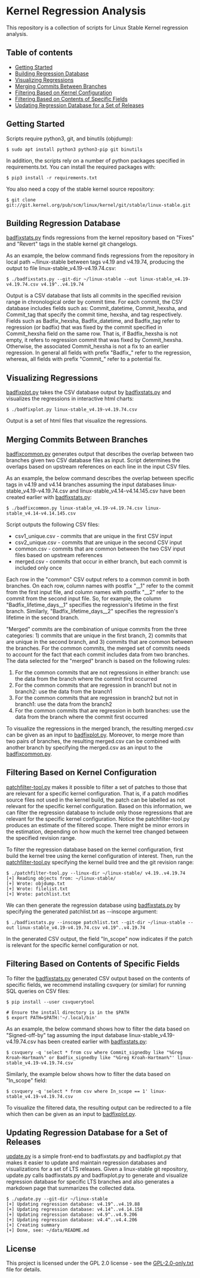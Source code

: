 <!--
SPDX-FileCopyrightText: 2019 Bayerische Motoren Werke Aktiengesellschaft (BMW AG)

SPDX-License-Identifier: CC-BY-SA-4.0
-->

# Kernel Regression Analysis

This repository is a collection of scripts for Linux Stable Kernel regression analysis.

## Table of contents
* [Getting Started](#getting-started)
* [Building Regression Database](#building-regression-database)
* [Visualizing Regressions](#visualizing-regressions)
* [Merging Commits Between Branches](#merging-commits-between-branches)
* [Filtering Based on Kernel Configuration](#filtering-based-on-kernel-configuration)
* [Filtering Based on Contents of Specific Fields](#filtering-based-on-contents-of-specific-fields)
* [Updating Regression Database for a Set of Releases](#updating-regression-database-for-a-set-of-releases)

## Getting Started
Scripts require python3, git, and binutils (objdump):
```
$ sudo apt install python3 python3-pip git binutils
```

In addition, the scripts rely on a number of python packages specified in requirements.txt. You can install the required packages with:
```
$ pip3 install -r requirements.txt
```

You also need a copy of the stable kernel source repository:
```
$ git clone git://git.kernel.org/pub/scm/linux/kernel/git/stable/linux-stable.git
```

## Building Regression Database
[badfixstats.py](badfixstats.py) finds regressions from the kernel repository based on "Fixes" and "Revert" tags in the stable kernel git changelogs.

As an example, the below command finds regressions from the repository in local path ~/linux-stable between tags v4.19 and v4.19.74, producing the output to file linux-stable_v4.19-v4.19.74.csv:
```
$ ./badfixstats.py --git-dir ~/linux-stable --out linux-stable_v4.19-v4.19.74.csv v4.19^..v4.19.74
```
Output is a CSV database that lists all commits in the specified revision range in chronological order by commit time. For each commit, the CSV database includes fields such as: Commit_datetime, Commit_hexsha, and Commit_tag that specify the commit time, hexsha, and tag respectively. Fields such as Badfix_hexsha, Badfix_datetime, and Badfix_tag refer to regression (or badfix) that was fixed by the commit specified in Commit_hexsha field on the same row. That is, if Badfix_hexsha is not empty, it refers to regression commit that was fixed by Commit_hexsha. Otherwise, the associated Commit_hexsha is not a fix to an earlier regression. In general all fields with prefix "Badfix_" refer to the regression, whereas, all fields with prefix "Commit_" refer to a potential fix.

## Visualizing Regressions
[badfixplot.py](badfixplot.py) takes the CSV database output by [badfixstats.py](badfixstats.py) and visualizes the regressions in interactive html charts:
```
$ ./badfixplot.py linux-stable_v4.19-v4.19.74.csv
```
Output is a set of html files that visualize the regressions.

## Merging Commits Between Branches
[badfixcommon.py](badfixcommon.py) generates output that describes the overlap between two branches given two CSV database files as input. Script determines the overlaps based on upstream references on each line in the input CSV files.

As an example, the below command describes the overlap between specific tags in v4.19 and v4.14 branches assuming the input databases linux-stable_v4.19-v4.19.74.csv and linux-stable_v4.14-v4.14.145.csv have been created earlier with [badfixstats.py](badfixstats.py):
```
$ ./badfixcommon.py linux-stable_v4.19-v4.19.74.csv linux-stable_v4.14-v4.14.145.csv
```
Script outputs the following CSV files:
* csv1_unique.csv - commits that are unique in the first CSV input
* csv2_unique.csv - commits that are unique in the second CSV input
* common.csv - commits that are common between the two CSV input files based on upstream references
* merged.csv - commits that occur in either branch, but each commit is included only once

Each row in the "common" CSV output refers to a common commit in both branches. On each row, column names with postfix "__1" refer to the commit from the first input file, and column names with postfix "__2" refer to the commit from the second input file. So, for example, the column "Badfix_lifetime_days__1" specifies the regression's lifetime in the first branch. Similarly, "Badfix_lifetime_days__2" specifies the regression's lifetime in the second branch.

"Merged" commits are the combination of unique commits from the three categories: 1) commits that are unique in the first branch, 2) commits that are unique in the second branch, and 3) commits that are common between the branches. For the common commits, the merged set of commits needs to account for the fact that each commit includes data from two branches. The data selected for the "merged" branch is based on the following rules:
1. For the common commits that are not regressions in either branch: use the data from the branch where the commit first occurred
2. For the common commits that are regression in branch1 but not in branch2: use the data from the branch1
3. For the common commits that are regression in branch2 but not in branch1: use the data from the branch2
4. For the common commits that are regression in both branches: use the data from the branch where the commit first occurred

To visualize the regressions in the merged branch, the resulting merged.csv can be given as an input to [badfixplot.py](badfixplot.py). Moreover, to merge more than two pairs of branches, the resulting merged.csv can be combined with another branch by specifying the merged.csv as an input to the [badfixcommon.py](badfixcommon.py).

## Filtering Based on Kernel Configuration
[patchfilter-tool.py](patchfilter-tool.py) makes it possible to filter a set of patches to those that are relevant for a specific kernel configuration. That is, if a patch modifies source files not used in the kernel build, the patch can be labelled as not relevant for the specific kernel configuration. Based on this information, we can filter the regression database to include only those regressions that are relevant for the specific kernel configuration. Notice the patchfilter-tool.py produces an estimate of the filtered scope. There might be minor errors in the estimation, depending on how much the kernel tree changed between the specified revision range.

To filter the regression database based on the kernel configuration, first build the kernel tree using the kernel configuration of interest. Then, run the [patchfilter-tool.py](patchfilter-tool.py) specifying the kernel build tree and the git revision range:
```
$ ./patchfilter-tool.py --linux-dir ~/linux-stable/ v4.19..v4.19.74
[+] Reading objects from: ~/linux-stable/
[+] Wrote: objdump.txt
[+] Wrote: filelist.txt
[+] Wrote: patchlist.txt
```
We can then generate the regression database using [badfixstats.py](badfixstats.py) by specifying the generated patchlist.txt as --inscope argument:
```
$ ./badfixstats.py --inscope patchlist.txt --git-dir ~/linux-stable --out linux-stable_v4.19-v4.19.74.csv v4.19^..v4.19.74
```
In the generated CSV output, the field "In_scope" now indicates if the patch is relevant for the specific kernel configuration or not.

## Filtering Based on Contents of Specific Fields
To filter the [badfixstats.py](badfixstats.py) generated CSV output based on the contents of specific fields, we recommend installing csvquery (or similar) for running SQL queries on CSV files:
```
$ pip install --user csvquerytool

# Ensure the install directory is in the $PATH
$ export PATH=$PATH:'~/.local/bin'
```
As an example, the below command shows how to filter the data based on "Signed-off-by" tag assuming the input database linux-stable_v4.19-v4.19.74.csv has been created earlier with [badfixstats.py](badfixstats.py):
```
$ csvquery -q 'select * from csv where Commit_signedby like "%Greg Kroah-Hartman%" or Badfix_signedby like "%Greg Kroah-Hartman%"' linux-stable_v4.19-v4.19.74.csv
```
Similarly, the example below shows how to filter the data based on "In_scope" field:
```
$ csvquery -q 'select * from csv where In_scope == 1' linux-stable_v4.19-v4.19.74.csv
```
To visualize the filtered data, the resulting output can be redirected to a file which then can be given as an input to [badfixplot.py](badfixplot.py).

## Updating Regression Database for a Set of Releases
[update.py](update.py) is a simple front-end to badfixstats.py and badfixplot.py that makes it easier to update and maintain regression databases and visualizations for a set of LTS releases. Given a linux-stable git repository, update.py calls badfixstats.py and badfixplot.py to generate and visualize regression database for specific LTS branches and also generates a markdown page that summarizes the collected data.
```
$ ./update.py --git-dir ~/linux-stable
[+] Updating regression database: v4.19^..v4.19.88
[+] Updating regression database: v4.14^..v4.14.158
[+] Updating regression database: v4.9^..v4.9.206
[+] Updating regression database: v4.4^..v4.4.206
[+] Creating summary
[+] Done, see: ~/data/README.md
```

## License
This project is licensed under the GPL 2.0 license - see the [GPL-2.0-only.txt](LICENSES/GPL-2.0-only.txt) file for details.
